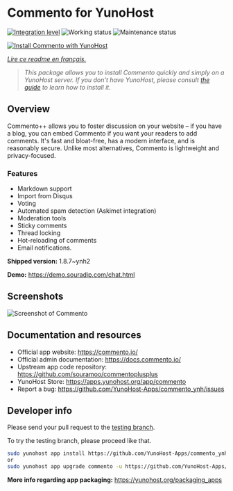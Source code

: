 <!--
N.B.: This README was automatically generated by https://github.com/YunoHost/apps/tree/master/tools/readme_generator
It shall NOT be edited by hand.
-->

# Commento for YunoHost

[![Integration level](https://dash.yunohost.org/integration/commento.svg)](https://dash.yunohost.org/appci/app/commento) ![Working status](https://ci-apps.yunohost.org/ci/badges/commento.status.svg) ![Maintenance status](https://ci-apps.yunohost.org/ci/badges/commento.maintain.svg)

[![Install Commento with YunoHost](https://install-app.yunohost.org/install-with-yunohost.svg)](https://install-app.yunohost.org/?app=commento)

*[Lire ce readme en français.](./README_fr.md)*

> *This package allows you to install Commento quickly and simply on a YunoHost server.
If you don't have YunoHost, please consult [the guide](https://yunohost.org/#/install) to learn how to install it.*

## Overview

Commento++ allows you to foster discussion on your website – if you have a blog, you can embed Commento if you want your readers to add comments. It's fast and bloat-free, has a modern interface, and is reasonably secure. Unlike most alternatives, Commento is lightweight and privacy-focused.

### Features

- Markdown support
- Import from Disqus
- Voting
- Automated spam detection (Askimet integration)
- Moderation tools
- Sticky comments
- Thread locking
- Hot-reloading of comments
- Email notifications.


**Shipped version:** 1.8.7~ynh2

**Demo:** https://demo.souradip.com/chat.html

## Screenshots

![Screenshot of Commento](./doc/screenshots/Screenshot.png)

## Documentation and resources

* Official app website: <https://commento.io/>
* Official admin documentation: <https://docs.commento.io/>
* Upstream app code repository: <https://github.com/souramoo/commentoplusplus>
* YunoHost Store: <https://apps.yunohost.org/app/commento>
* Report a bug: <https://github.com/YunoHost-Apps/commento_ynh/issues>

## Developer info

Please send your pull request to the [testing branch](https://github.com/YunoHost-Apps/commento_ynh/tree/testing).

To try the testing branch, please proceed like that.

``` bash
sudo yunohost app install https://github.com/YunoHost-Apps/commento_ynh/tree/testing --debug
or
sudo yunohost app upgrade commento -u https://github.com/YunoHost-Apps/commento_ynh/tree/testing --debug
```

**More info regarding app packaging:** <https://yunohost.org/packaging_apps>